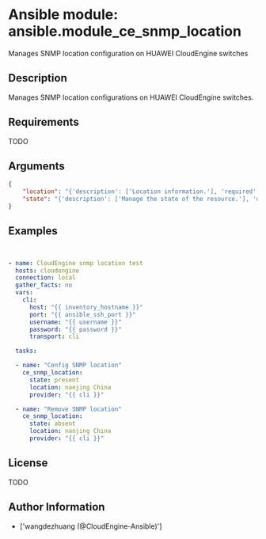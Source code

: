 # Ansible module: ansible.module_ce_snmp_location


Manages SNMP location configuration on HUAWEI CloudEngine switches

## Description

Manages SNMP location configurations on HUAWEI CloudEngine switches.

## Requirements

TODO

## Arguments

``` json
{
    "location": "{'description': ['Location information.'], 'required': True}",
    "state": "{'description': ['Manage the state of the resource.'], 'default': 'present', 'choices': ['present', 'absent']}",
}
```

## Examples


``` yaml


- name: CloudEngine snmp location test
  hosts: cloudengine
  connection: local
  gather_facts: no
  vars:
    cli:
      host: "{{ inventory_hostname }}"
      port: "{{ ansible_ssh_port }}"
      username: "{{ username }}"
      password: "{{ password }}"
      transport: cli

  tasks:

  - name: "Config SNMP location"
    ce_snmp_location:
      state: present
      location: nanjing China
      provider: "{{ cli }}"

  - name: "Remove SNMP location"
    ce_snmp_location:
      state: absent
      location: nanjing China
      provider: "{{ cli }}"

```

## License

TODO

## Author Information
  - ['wangdezhuang (@CloudEngine-Ansible)']
